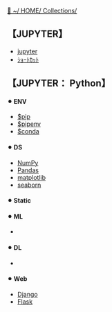 [🔗 ~/ HOME/ Collections/](https://gitpress.io/@sh16ma/collections)

## 【JUPYTER】
- [jupyter](jupyter.md)
- [ｼｮｰﾄｶｯﾄ](jupyter_shortcut)

## 【JUPYTER： Python】
#### ⚫︎ ENV
- [$pip](env_pip)
- [$pipenv](env_pipenv)
- [$conda](env_conda)

#### ⚫︎ DS
- [NumPy](ds_numpy)
- [Pandas](ds_pandas)
- [matplotlib](ds_matplotlib)
- [seaborn](ds_seaborn)

#### ⚫︎ Static

#### ⚫︎ ML
- [](ml_)

#### ⚫︎ DL
- [](dl_)

#### ⚫︎ Web
- [Django](web_django)
- [Flask](web-flask)
